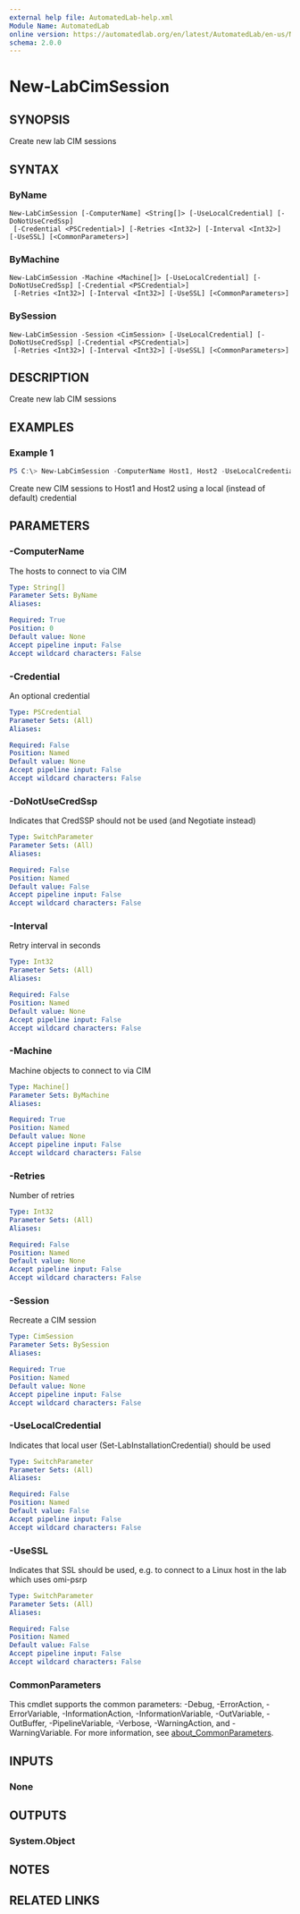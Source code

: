 ```yaml
---
external help file: AutomatedLab-help.xml
Module Name: AutomatedLab
online version: https://automatedlab.org/en/latest/AutomatedLab/en-us/New-LabCimSession
schema: 2.0.0
---
```


# New-LabCimSession

## SYNOPSIS
Create new lab CIM sessions

## SYNTAX

### ByName
```
New-LabCimSession [-ComputerName] <String[]> [-UseLocalCredential] [-DoNotUseCredSsp]
 [-Credential <PSCredential>] [-Retries <Int32>] [-Interval <Int32>] [-UseSSL] [<CommonParameters>]
```

### ByMachine
```
New-LabCimSession -Machine <Machine[]> [-UseLocalCredential] [-DoNotUseCredSsp] [-Credential <PSCredential>]
 [-Retries <Int32>] [-Interval <Int32>] [-UseSSL] [<CommonParameters>]
```

### BySession
```
New-LabCimSession -Session <CimSession> [-UseLocalCredential] [-DoNotUseCredSsp] [-Credential <PSCredential>]
 [-Retries <Int32>] [-Interval <Int32>] [-UseSSL] [<CommonParameters>]
```

## DESCRIPTION
Create new lab CIM sessions

## EXAMPLES

### Example 1
```powershell
PS C:\> New-LabCimSession -ComputerName Host1, Host2 -UseLocalCredential
```

Create new CIM sessions to Host1 and Host2 using a local (instead of default) credential

## PARAMETERS

### -ComputerName
The hosts to connect to via CIM

```yaml
Type: String[]
Parameter Sets: ByName
Aliases:

Required: True
Position: 0
Default value: None
Accept pipeline input: False
Accept wildcard characters: False
```

### -Credential
An optional credential

```yaml
Type: PSCredential
Parameter Sets: (All)
Aliases:

Required: False
Position: Named
Default value: None
Accept pipeline input: False
Accept wildcard characters: False
```

### -DoNotUseCredSsp
Indicates that CredSSP should not be used (and Negotiate instead)

```yaml
Type: SwitchParameter
Parameter Sets: (All)
Aliases:

Required: False
Position: Named
Default value: False
Accept pipeline input: False
Accept wildcard characters: False
```

### -Interval
Retry interval in seconds

```yaml
Type: Int32
Parameter Sets: (All)
Aliases:

Required: False
Position: Named
Default value: None
Accept pipeline input: False
Accept wildcard characters: False
```

### -Machine
Machine objects to connect to via CIM

```yaml
Type: Machine[]
Parameter Sets: ByMachine
Aliases:

Required: True
Position: Named
Default value: None
Accept pipeline input: False
Accept wildcard characters: False
```

### -Retries
Number of retries

```yaml
Type: Int32
Parameter Sets: (All)
Aliases:

Required: False
Position: Named
Default value: None
Accept pipeline input: False
Accept wildcard characters: False
```

### -Session
Recreate a CIM session

```yaml
Type: CimSession
Parameter Sets: BySession
Aliases:

Required: True
Position: Named
Default value: None
Accept pipeline input: False
Accept wildcard characters: False
```

### -UseLocalCredential
Indicates that local user (Set-LabInstallationCredential) should be used

```yaml
Type: SwitchParameter
Parameter Sets: (All)
Aliases:

Required: False
Position: Named
Default value: False
Accept pipeline input: False
Accept wildcard characters: False
```

### -UseSSL
Indicates that SSL should be used, e.g.
to connect to a Linux host in the lab which uses omi-psrp

```yaml
Type: SwitchParameter
Parameter Sets: (All)
Aliases:

Required: False
Position: Named
Default value: False
Accept pipeline input: False
Accept wildcard characters: False
```

### CommonParameters
This cmdlet supports the common parameters: -Debug, -ErrorAction, -ErrorVariable, -InformationAction, -InformationVariable, -OutVariable, -OutBuffer, -PipelineVariable, -Verbose, -WarningAction, and -WarningVariable. For more information, see [about_CommonParameters](http://go.microsoft.com/fwlink/?LinkID=113216).

## INPUTS

### None
## OUTPUTS

### System.Object
## NOTES

## RELATED LINKS

